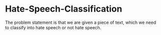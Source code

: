 # Hate-Speech-Classification
The problem statement is that we are given a piece of text, which we need to classify into hate speech or not hate speech.
